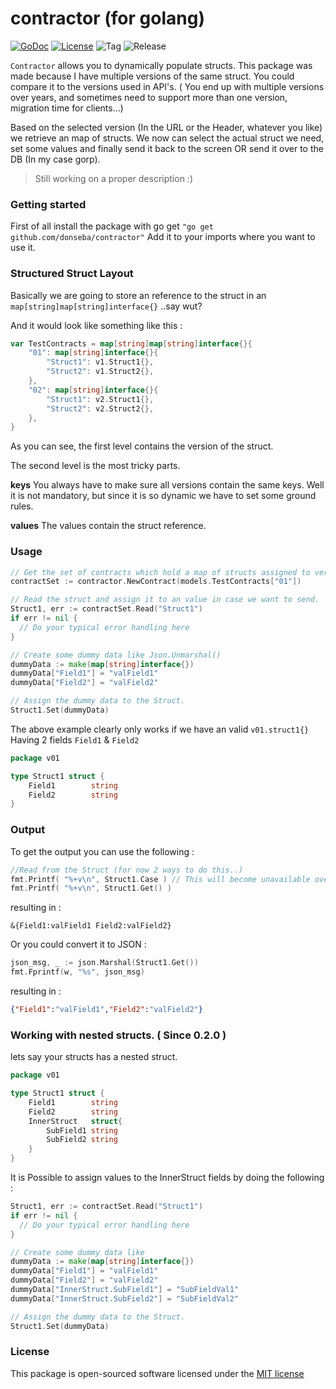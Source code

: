 contractor (for golang)
==========
[![GoDoc](https://godoc.org/github.com/donseba/contractor?status.svg)](https://godoc.org/github.com/donseba/contractor)
[![License](https://poser.pugx.org/leaphly/cart-bundle/license.svg)](https://raw.githubusercontent.com/donseba/contractor/master/LICENSE)
![Tag](http://img.shields.io/github/tag/donseba/contractor.svg)
![Release](http://img.shields.io/github/release/donseba/contractor.svg)

`Contractor` allows you to dynamically populate structs. This package was made because I have multiple versions of the same struct. You could compare it to the versions used in API's. ( You end up with multiple versions over years, and sometimes need to support more than one version, migration time for clients...)

Based on the selected version (In the URL or the Header, whatever you like) we retrieve an map of structs. We now can select the actual struct we need, set some values and finally send it back to the screen OR send it over to the DB (In my case gorp). 

> Still working on a proper description :) 


### Getting started
First of all install the package with go get  `"go get github.com/donseba/contractor"`
Add it to your imports where you want to use it. 

### Structured Struct Layout 
Basically we are going to store an reference to the struct in an `map[string]map[string]interface{}` ..say wut?

And it would look like something like this : 
```go
var TestContracts = map[string]map[string]interface{}{
	"01": map[string]interface{}{
		"Struct1": v1.Struct1{},
		"Struct2": v1.Struct2{},
	},
	"02": map[string]interface{}{
		"Struct1": v2.Struct1{},
		"Struct2": v2.Struct2{},
	},
}
```
As you can see, the first level contains the version of the struct. 

The second level is the most tricky parts. 

**keys** You always have to make sure all versions contain the same keys. Well it is not mandatory, but since it is so dynamic we have to set some ground rules.

**values** The values contain the struct reference.

### Usage
```go
// Get the set of contracts which hold a map of structs assigned to version 01
contractSet := contractor.NewContract(models.TestContracts["01"])
```

```go
// Read the struct and assign it to an value in case we want to send.
Struct1, err := contractSet.Read("Struct1")
if err != nil {
  // Do your typical error handling here
}

// Create some dummy data like Json.Unmarshal()  
dummyData := make(map[string]interface{})
dummyData["Field1"] = "valField1"
dummyData["Field2"] = "valField2"

// Assign the dummy data to the Struct.
Struct1.Set(dummyData)
```

The above example clearly only works if we have an valid `v01.struct1{}` Having 2 fields `Field1` & `Field2`
```go
package v01

type Struct1 struct {
	Field1        string
	Field2        string
}
```

### Output
To get the output you can use the following : 
```go
//Read from the Struct (for now 2 ways to do this..)
fmt.Printf( "%+v\n", Struct1.Case ) // This will become unavailable over time.
fmt.Printf( "%+v\n", Struct1.Get() )
```
resulting in :
```console 
&{Field1:valField1 Field2:valField2}
```


Or you could convert it to JSON : 
```go
json_msg, _ := json.Marshal(Struct1.Get())
fmt.Fprintf(w, "%s", json_msg)
```
resulting in :
```json
{"Field1":"valField1","Field2":"valField2"}
```


### Working with nested structs. ( Since 0.2.0 )
lets say your structs has a nested struct.
```go
package v01

type Struct1 struct {
	Field1        string
	Field2        string
	InnerStruct   struct{
		SubField1 string
		SubField2 string
	}
}
```

It is Possible to assign values to the InnerStruct fields by doing the following : 

```go
Struct1, err := contractSet.Read("Struct1")
if err != nil {
  // Do your typical error handling here
}

// Create some dummy data like
dummyData := make(map[string]interface{})
dummyData["Field1"] = "valField1"
dummyData["Field2"] = "valField2"
dummyData["InnerStruct.SubField1"] = "SubFieldVal1"
dummyData["InnerStruct.SubField2"] = "SubFieldVal2"

// Assign the dummy data to the Struct.
Struct1.Set(dummyData)
```


### License

This package is open-sourced software licensed under the [MIT license](http://opensource.org/licenses/MIT)

